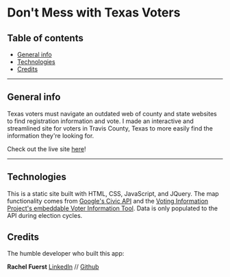 Don't Mess with Texas Voters
====================================

## Table of contents
* [General info](#general-info)
* [Technologies](#technologies)
* [Credits](#credits)

---

## General info
Texas voters must navigate an outdated web of county and state websites to find registration information and vote. I made an interactive and streamlined site for voters in Travis County, Texas to more easily find the information they're looking for. 

Check out the live site [here](https://epic-northcutt-e4f93e.netlify.com/)!

---

## Technologies
This is a static site built with HTML, CSS, JavaScript, and JQuery. The map functionality comes from [Google's Civic API](https://developers.google.com/civic-information/) and the [Voting Information Project's embeddable Voter Information Tool](https://www.votinginfoproject.org/about). Data is only populated to the API during election cycles. 

## Credits
The humble developer who built this app:

**Rachel Fuerst** [LinkedIn](https://www.linkedin.com/in/rachfuerst) // [Github](https://github.com/crayray)
